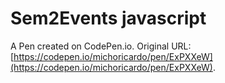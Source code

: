 # Sem2Events javascript

A Pen created on CodePen.io. Original URL: [https://codepen.io/michoricardo/pen/ExPXXeW](https://codepen.io/michoricardo/pen/ExPXXeW).


